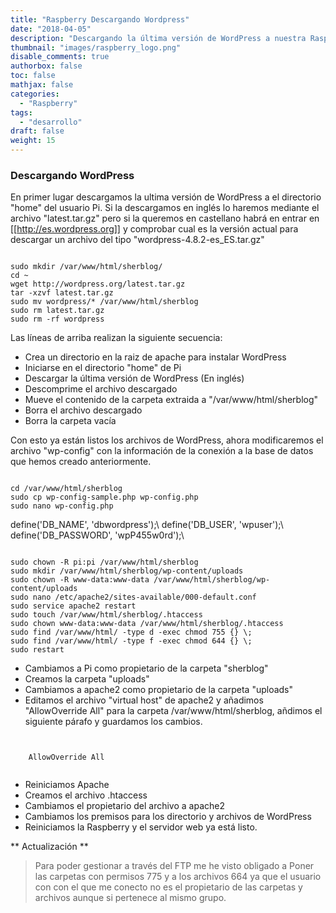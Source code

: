 ```yaml
---
title: "Raspberry Descargando Wordpress"
date: "2018-04-05"
description: "Descargando la última versión de WordPress a nuestra Raspberry Pi."
thumbnail: "images/raspberry_logo.png"
disable_comments: true
authorbox: false
toc: false
mathjax: false
categories:
  - "Raspberry"
tags:
  - "desarrollo"
draft: false
weight: 15
---
```

### Descargando WordPress

En primer lugar descargamos la ultima versión de WordPress a el directorio "home" del usuario Pi.  Si la descargamos en inglés lo haremos mediante el archivo "latest.tar.gz" pero si la queremos en castellano habrá en entrar en [[http://es.wordpress.org]] y comprobar cual es la versión actual para descargar un archivo del tipo "wordpress-4.8.2-es_ES.tar.gz"

<code>
sudo mkdir /var/www/html/sherblog/
cd ~
wget http://wordpress.org/latest.tar.gz
tar -xzvf latest.tar.gz
sudo mv wordpress/* /var/www/html/sherblog
sudo rm latest.tar.gz
sudo rm -rf wordpress
</code>

Las líneas de arriba realizan la siguiente secuencia:
  * Crea un directorio en la raiz de apache para instalar WordPress
  * Iniciarse en el directorio "home" de Pi
  * Descargar la última versión de WordPress (En inglés)
  * Descomprime el archivo descargado
  * Mueve el contenido de la carpeta extraida a "/var/www/html/sherblog"
  * Borra el archivo descargado
  * Borra la carpeta vacía

Con esto ya están listos los archivos de WordPress, ahora modificaremos el archivo "wp-config" con la información de la conexión a la base de datos que hemos creado anteriormente.

<code>
cd /var/www/html/sherblog
sudo cp wp-config-sample.php wp-config.php
sudo nano wp-config.php
</code>

define('DB_NAME', 'dbwordpress');\\
define('DB_USER', 'wpuser');\\
define('DB_PASSWORD', 'wpP455w0rd');\\

<code>
sudo chown -R pi:pi /var/www/html/sherblog
sudo mkdir /var/www/html/sherblog/wp-content/uploads
sudo chown -R www-data:www-data /var/www/html/sherblog/wp-content/uploads
sudo nano /etc/apache2/sites-available/000-default.conf
sudo service apache2 restart
sudo touch /var/www/html/sherblog/.htaccess
sudo chown www-data:www-data /var/www/html/sherblog/.htaccess
sudo find /var/www/html/ -type d -exec chmod 755 {} \;
sudo find /var/www/html/ -type f -exec chmod 644 {} \;
sudo restart
</code>

  * Cambiamos a Pi como propietario de la carpeta "sherblog"
  * Creamos la carpeta "uploads"
  * Cambiamos a apache2 como propietario de la carpeta "uploads"
  * Editamos el archivo "virtual host" de apache2 y añadimos "AllowOverride All" para la carpeta /var/www/html/sherblog, añdimos el siguiente párafo y guardamos los cambios.

<code>
<Directory /var/www/html/sherblog>
    AllowOverride All
</Directory>
</code>

* Reiniciamos Apache
* Creamos el archivo .htaccess
* Cambiamos el propietario del archivo a apache2
* Cambiamos los premisos para los directorio y archivos de WordPress
* Reiniciamos la Raspberry y el servidor web ya está listo.


** Actualización **
> Para poder gestionar a través del FTP me he visto obligado a Poner las carpetas con permisos 775 y a los archivos 664 ya que el usuario con con el que me conecto no es el propietario de las carpetas y archivos aunque si pertenece al mismo grupo.
